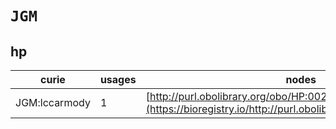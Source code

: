 # `JGM`
## hp
| curie         |   usages | nodes                                                                                                         |
|---------------|----------|---------------------------------------------------------------------------------------------------------------|
| JGM:lccarmody |        1 | [http://purl.obolibrary.org/obo/HP:0020134](https://bioregistry.io/http://purl.obolibrary.org/obo/HP:0020134) |
